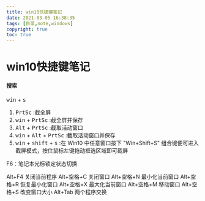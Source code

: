 ```yaml
---
title: win10快捷键笔记
date: 2021-03-05 16:38:35
tags: [目录,note,windows]
copyright: true
toc: true
---
```


# win10快捷键笔记

#### 搜索

<kbd>win</kbd> + <kbd>s</kbd>



1.  <kbd>PrtSc</kbd> :截全屏
2. <kbd>win</kbd> + <kbd>PrtSc</kbd> :截全屏并保存
3. <kbd>Alt</kbd> + <kbd>PrtSc</kbd> :截取活动窗口
4. <kbd> win</kbd> + <kbd>Alt</kbd> + <kbd>PrtSc</kbd> :截取活动窗口并保存
5. <kbd>win</kbd> + <kbd>shift</kbd> + <kbd>s</kbd> :在 Win10 中任意窗口按下 "Win+Shift+S" 组合键便可进入截屏模式，按住鼠标左键拖动框选区域即可截屏 

<!--more-->

F6：笔记本光标锁定状态切换

 Alt+F4 关闭当前程序
Alt+空格+C 关闭窗口
Alt+空格+N 最小化当前窗口
Alt+空格+R 恢复最小化窗口
Alt+空格+X 最大化当前窗口
Alt+空格+M 移动窗口
Alt+空格+S 改变窗口大小
Alt+Tab 两个程序交换   

